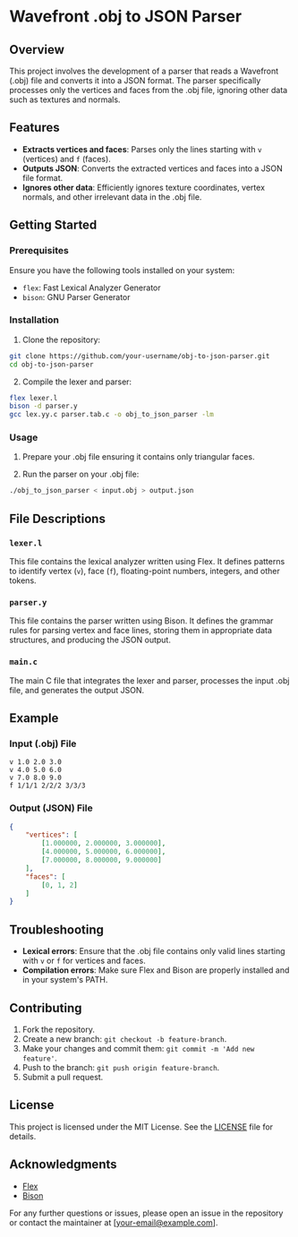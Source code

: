 # Wavefront .obj to JSON Parser

## Overview

This project involves the development of a parser that reads a Wavefront (.obj) file and converts it into a JSON format. The parser specifically processes only the vertices and faces from the .obj file, ignoring other data such as textures and normals.

## Features

- **Extracts vertices and faces**: Parses only the lines starting with `v` (vertices) and `f` (faces).
- **Outputs JSON**: Converts the extracted vertices and faces into a JSON file format.
- **Ignores other data**: Efficiently ignores texture coordinates, vertex normals, and other irrelevant data in the .obj file.

## Getting Started

### Prerequisites

Ensure you have the following tools installed on your system:

- `flex`: Fast Lexical Analyzer Generator
- `bison`: GNU Parser Generator

### Installation

1. Clone the repository:

```sh
git clone https://github.com/your-username/obj-to-json-parser.git
cd obj-to-json-parser
```

2. Compile the lexer and parser:

```sh
flex lexer.l
bison -d parser.y
gcc lex.yy.c parser.tab.c -o obj_to_json_parser -lm
```

### Usage

1. Prepare your .obj file ensuring it contains only triangular faces.

2. Run the parser on your .obj file:

```sh
./obj_to_json_parser < input.obj > output.json
```

## File Descriptions

### `lexer.l`

This file contains the lexical analyzer written using Flex. It defines patterns to identify vertex (`v`), face (`f`), floating-point numbers, integers, and other tokens.

### `parser.y`

This file contains the parser written using Bison. It defines the grammar rules for parsing vertex and face lines, storing them in appropriate data structures, and producing the JSON output.

### `main.c`

The main C file that integrates the lexer and parser, processes the input .obj file, and generates the output JSON.

## Example

### Input (.obj) File

```
v 1.0 2.0 3.0
v 4.0 5.0 6.0
v 7.0 8.0 9.0
f 1/1/1 2/2/2 3/3/3
```

### Output (JSON) File

```json
{
	"vertices": [
		[1.000000, 2.000000, 3.000000],
		[4.000000, 5.000000, 6.000000],
		[7.000000, 8.000000, 9.000000]
	],
	"faces": [
		[0, 1, 2]
	]
}
```

## Troubleshooting

- **Lexical errors**: Ensure that the .obj file contains only valid lines starting with `v` or `f` for vertices and faces.
- **Compilation errors**: Make sure Flex and Bison are properly installed and in your system's PATH.

## Contributing

1. Fork the repository.
2. Create a new branch: `git checkout -b feature-branch`.
3. Make your changes and commit them: `git commit -m 'Add new feature'`.
4. Push to the branch: `git push origin feature-branch`.
5. Submit a pull request.

## License

This project is licensed under the MIT License. See the [LICENSE](LICENSE) file for details.

## Acknowledgments

- [Flex](https://github.com/westes/flex)
- [Bison](https://www.gnu.org/software/bison/)

For any further questions or issues, please open an issue in the repository or contact the maintainer at [your-email@example.com].
